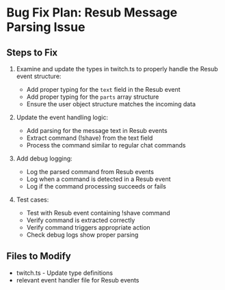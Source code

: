 # Bug Fix Plan: Resub Message Parsing Issue

## Steps to Fix

1. Examine and update the types in twitch.ts to properly handle the Resub event structure:
   - Add proper typing for the `text` field in the Resub event
   - Add proper typing for the `parts` array structure
   - Ensure the user object structure matches the incoming data

2. Update the event handling logic:
   - Add parsing for the message text in Resub events
   - Extract command (!shave) from the text field
   - Process the command similar to regular chat commands

3. Add debug logging:
   - Log the parsed command from Resub events
   - Log when a command is detected in a Resub event
   - Log if the command processing succeeds or fails

4. Test cases:
   - Test with Resub event containing !shave command
   - Verify command is extracted correctly
   - Verify command triggers appropriate action
   - Check debug logs show proper parsing

## Files to Modify
- twitch.ts - Update type definitions
- relevant event handler file for Resub events